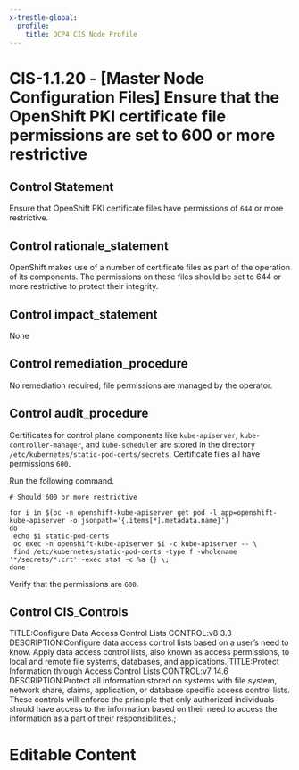```yaml
---
x-trestle-global:
  profile:
    title: OCP4 CIS Node Profile
---
```


# CIS-1.1.20 - \[Master Node Configuration Files\] Ensure that the OpenShift PKI certificate file permissions are set to 600 or more restrictive

## Control Statement

Ensure that OpenShift PKI certificate files have permissions of `644` or more restrictive.

## Control rationale_statement

OpenShift makes use of a number of certificate files as part of the operation of its components. The permissions on these files should be set to 644 or more restrictive to protect their integrity.

## Control impact_statement

None

## Control remediation_procedure

No remediation required; file permissions are managed by the operator.

## Control audit_procedure

Certificates for control plane components like `kube-apiserver`, `kube-controller-manager`, and `kube-scheduler` are stored in the directory `/etc/kubernetes/static-pod-certs/secrets`. Certificate files all have permissions `600`.

Run the following command.

```
# Should 600 or more restrictive

for i in $(oc -n openshift-kube-apiserver get pod -l app=openshift-kube-apiserver -o jsonpath='{.items[*].metadata.name}')
do
 echo $i static-pod-certs
 oc exec -n openshift-kube-apiserver $i -c kube-apiserver -- \
 find /etc/kubernetes/static-pod-certs -type f -wholename '*/secrets/*.crt' -exec stat -c %a {} \;
done
```

Verify that the permissions are `600`.

## Control CIS_Controls

TITLE:Configure Data Access Control Lists CONTROL:v8 3.3 DESCRIPTION:Configure data access control lists based on a user’s need to know. Apply data access control lists, also known as access permissions, to local and remote file systems, databases, and applications.;TITLE:Protect Information through Access Control Lists CONTROL:v7 14.6 DESCRIPTION:Protect all information stored on systems with file system, network share, claims, application, or database specific access control lists. These controls will enforce the principle that only authorized individuals should have access to the information based on their need to access the information as a part of their responsibilities.;

# Editable Content

<!-- Make additions and edits below -->
<!-- The above represents the contents of the control as received by the profile, prior to additions. -->
<!-- If the profile makes additions to the control, they will appear below. -->
<!-- The above markdown may not be edited but you may edit the content below, and/or introduce new additions to be made by the profile. -->
<!-- If there is a yaml header at the top, parameter values may be edited. Use --set-parameters to incorporate the changes during assembly. -->
<!-- The content here will then replace what is in the profile for this control, after running profile-assemble. -->
<!-- The current profile has no added parts for this control, but you may add new ones here. -->
<!-- Each addition must have a heading either of the form ## Control my_addition_name -->
<!-- or ## Part a. (where the a. refers to one of the control statement labels.) -->
<!-- "## Control" parts are new parts added after the statement part. -->
<!-- "## Part" parts are new parts added into the top-level statement part with that label. -->
<!-- Subparts may be added with nested hash levels of the form ### My Subpart Name -->
<!-- underneath the parent ## Control or ## Part being added -->
<!-- See https://ibm.github.io/compliance-trestle/tutorials/ssp_profile_catalog_authoring/ssp_profile_catalog_authoring for guidance. -->
